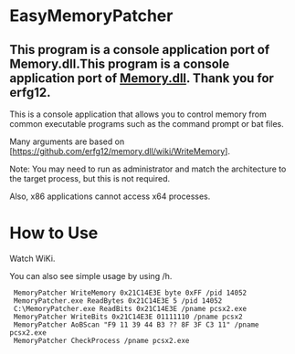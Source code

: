 # EasyMemoryPatcher
## This program is a console application port of Memory.dll.This program is a console application port of [Memory.dll](https://github.com/erfg12/memory.dll). Thank you for erfg12.

This is a console application that allows you to control memory from common executable programs such as the command prompt or bat files.

Many arguments are based on [https://github.com/erfg12/memory.dll/wiki/WriteMemory].

Note: You may need to run as administrator and match the architecture to the target process, but this is not required.

Also, x86 applications cannot access x64 processes.

# How to Use
Watch WiKi.

You can also see simple usage by using /h.

     MemoryPatcher WriteMemory 0x21C14E3E byte 0xFF /pid 14052
     MemoryPatcher.exe ReadBytes 0x21C14E3E 5 /pid 14052
     C:\MemoryPatcher.exe ReadBits 0x21C14E3E /pname pcsx2.exe
     MemoryPatcher WriteBits 0x21C14E3E 01111110 /pname pcsx2
     MemoryPatcher AoBScan "F9 11 39 44 B3 ?? 8F 3F C3 11" /pname pcsx2.exe
     MemoryPatcher CheckProcess /pname pcsx2.exe
